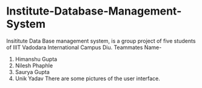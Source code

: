 # Institute-Database-Management-System
Insititute Data Base management system, is a group project of five students of IIIT Vadodara International Campus Diu.
Teammates Name-
1. Himanshu Gupta
2. Nilesh Phaphle
3. Saurya Gupta
4. Unik Yadav
There are some pictures of the user interface. 

